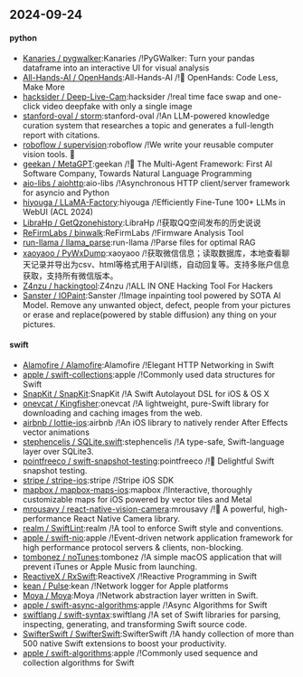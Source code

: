 ## 2024-09-24

#### python
* [Kanaries / pygwalker](https://github.com/Kanaries/pygwalker):Kanaries /!PyGWalker: Turn your pandas dataframe into an interactive UI for visual analysis
* [All-Hands-AI / OpenHands](https://github.com/All-Hands-AI/OpenHands):All-Hands-AI /!🙌 OpenHands: Code Less, Make More
* [hacksider / Deep-Live-Cam](https://github.com/hacksider/Deep-Live-Cam):hacksider /!real time face swap and one-click video deepfake with only a single image
* [stanford-oval / storm](https://github.com/stanford-oval/storm):stanford-oval /!An LLM-powered knowledge curation system that researches a topic and generates a full-length report with citations.
* [roboflow / supervision](https://github.com/roboflow/supervision):roboflow /!We write your reusable computer vision tools. 💜
* [geekan / MetaGPT](https://github.com/geekan/MetaGPT):geekan /!🌟 The Multi-Agent Framework: First AI Software Company, Towards Natural Language Programming
* [aio-libs / aiohttp](https://github.com/aio-libs/aiohttp):aio-libs /!Asynchronous HTTP client/server framework for asyncio and Python
* [hiyouga / LLaMA-Factory](https://github.com/hiyouga/LLaMA-Factory):hiyouga /!Efficiently Fine-Tune 100+ LLMs in WebUI (ACL 2024)
* [LibraHp / GetQzonehistory](https://github.com/LibraHp/GetQzonehistory):LibraHp /!获取QQ空间发布的历史说说
* [ReFirmLabs / binwalk](https://github.com/ReFirmLabs/binwalk):ReFirmLabs /!Firmware Analysis Tool
* [run-llama / llama_parse](https://github.com/run-llama/llama_parse):run-llama /!Parse files for optimal RAG
* [xaoyaoo / PyWxDump](https://github.com/xaoyaoo/PyWxDump):xaoyaoo /!获取微信信息；读取数据库，本地查看聊天记录并导出为csv、html等格式用于AI训练，自动回复等。支持多账户信息获取，支持所有微信版本。
* [Z4nzu / hackingtool](https://github.com/Z4nzu/hackingtool):Z4nzu /!ALL IN ONE Hacking Tool For Hackers
* [Sanster / IOPaint](https://github.com/Sanster/IOPaint):Sanster /!Image inpainting tool powered by SOTA AI Model. Remove any unwanted object, defect, people from your pictures or erase and replace(powered by stable diffusion) any thing on your pictures.

#### swift
* [Alamofire / Alamofire](https://github.com/Alamofire/Alamofire):Alamofire /!Elegant HTTP Networking in Swift
* [apple / swift-collections](https://github.com/apple/swift-collections):apple /!Commonly used data structures for Swift
* [SnapKit / SnapKit](https://github.com/SnapKit/SnapKit):SnapKit /!A Swift Autolayout DSL for iOS & OS X
* [onevcat / Kingfisher](https://github.com/onevcat/Kingfisher):onevcat /!A lightweight, pure-Swift library for downloading and caching images from the web.
* [airbnb / lottie-ios](https://github.com/airbnb/lottie-ios):airbnb /!An iOS library to natively render After Effects vector animations
* [stephencelis / SQLite.swift](https://github.com/stephencelis/SQLite.swift):stephencelis /!A type-safe, Swift-language layer over SQLite3.
* [pointfreeco / swift-snapshot-testing](https://github.com/pointfreeco/swift-snapshot-testing):pointfreeco /!📸 Delightful Swift snapshot testing.
* [stripe / stripe-ios](https://github.com/stripe/stripe-ios):stripe /!Stripe iOS SDK
* [mapbox / mapbox-maps-ios](https://github.com/mapbox/mapbox-maps-ios):mapbox /!Interactive, thoroughly customizable maps for iOS powered by vector tiles and Metal
* [mrousavy / react-native-vision-camera](https://github.com/mrousavy/react-native-vision-camera):mrousavy /!📸 A powerful, high-performance React Native Camera library.
* [realm / SwiftLint](https://github.com/realm/SwiftLint):realm /!A tool to enforce Swift style and conventions.
* [apple / swift-nio](https://github.com/apple/swift-nio):apple /!Event-driven network application framework for high performance protocol servers & clients, non-blocking.
* [tombonez / noTunes](https://github.com/tombonez/noTunes):tombonez /!A simple macOS application that will prevent iTunes or Apple Music from launching.
* [ReactiveX / RxSwift](https://github.com/ReactiveX/RxSwift):ReactiveX /!Reactive Programming in Swift
* [kean / Pulse](https://github.com/kean/Pulse):kean /!Network logger for Apple platforms
* [Moya / Moya](https://github.com/Moya/Moya):Moya /!Network abstraction layer written in Swift.
* [apple / swift-async-algorithms](https://github.com/apple/swift-async-algorithms):apple /!Async Algorithms for Swift
* [swiftlang / swift-syntax](https://github.com/swiftlang/swift-syntax):swiftlang /!A set of Swift libraries for parsing, inspecting, generating, and transforming Swift source code.
* [SwifterSwift / SwifterSwift](https://github.com/SwifterSwift/SwifterSwift):SwifterSwift /!A handy collection of more than 500 native Swift extensions to boost your productivity.
* [apple / swift-algorithms](https://github.com/apple/swift-algorithms):apple /!Commonly used sequence and collection algorithms for Swift
